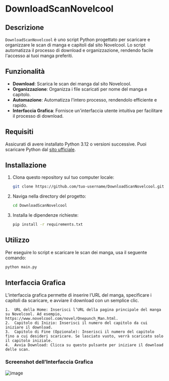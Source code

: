 # DownloadScanNovelcool

## Descrizione

`DownloadScanNovelcool` è uno script Python progettato per scaricare e organizzare le scan di manga e capitoli dal sito Novelcool. Lo script automatizza il processo di download e organizzazione, rendendo facile l'accesso ai tuoi manga preferiti.

## Funzionalità

- **Download**: Scarica le scan dei manga dal sito Novelcool.
- **Organizzazione**: Organizza i file scaricati per nome del manga e capitolo.
- **Automazione**: Automatizza l'intero processo, rendendolo efficiente e rapido.
- **Interfaccia Grafica**: Fornisce un'interfaccia utente intuitiva per facilitare il processo di download.

## Requisiti

Assicurati di avere installato Python 3.12 o versioni successive. Puoi scaricare Python dal [sito ufficiale](https://www.python.org/downloads/).

## Installazione

1. Clona questo repository sul tuo computer locale:
    ```bash
    git clone https://github.com/tuo-username/DownloadScanNovelcool.git
    ```

2. Naviga nella directory del progetto:
    ```bash
    cd DownloadScanNovelcool
    ```

3. Installa le dipendenze richieste:
    ```bash
    pip install -r requirements.txt
    ```

## Utilizzo

Per eseguire lo script e scaricare le scan dei manga, usa il seguente comando:
```bash
python main.py
```
## Interfaccia Grafica

L’interfaccia grafica permette di inserire l’URL del manga, specificare i capitoli da scaricare, e avviare il download con un semplice clic.

	1.	URL della Home: Inserisci l’URL della pagina principale del manga su Novelcool. Ad esempio, https://www.novelcool.com/novel/Onepunch_Man.html.
	2.	Capitolo di Inizio: Inserisci il numero del capitolo da cui iniziare il download.
	3.	Capitolo di Fine (Opzionale): Inserisci il numero del capitolo fino a cui desideri scaricare. Se lasciato vuoto, verrà scaricato solo il capitolo iniziale.
	4.	Avvia Download: Clicca su questo pulsante per iniziare il download delle scan.

### Screenshot dell’Interfaccia Grafica

![image](https://github.com/dan1109/DownloadScanNovelcool/assets/37538888/5fa7ce2f-fdf4-4864-9aba-a382868fa39f)



